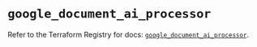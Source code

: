 # `google_document_ai_processor`

Refer to the Terraform Registry for docs: [`google_document_ai_processor`](https://registry.terraform.io/providers/hashicorp/google-beta/5.43.0/docs/resources/google_document_ai_processor).
